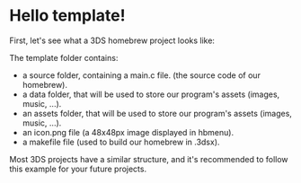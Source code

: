 # Hello template!

First, let's see what a 3DS homebrew project looks like:

The template folder contains:
- a source folder, containing a main.c file. (the source code of our homebrew).
- a data folder, that will be used to store our program's assets (images, music, ...).
- an assets folder, that will be used to store our program's assets (images, music, ...).
- an icon.png file (a 48x48px image displayed in hbmenu).
- a makefile file (used to build our homebrew in .3dsx).

Most 3DS projects have a similar structure, and it's recommended to follow this example for your future projects.